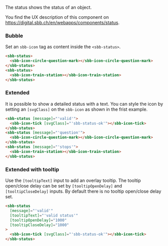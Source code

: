 The status shows the status of an object.

You find the UX description of this component on https://digital.sbb.ch/en/webapps/components/status.

### Bubble

Set an `sbb-icon` tag as content inside the `<sbb-status>`.

```html
<sbb-status>
  <sbb-icon-circle-question-mark></sbb-icon-circle-question-mark>
</sbb-status>
<sbb-status>
  <sbb-icon-train-station></sbb-icon-train-station>
</sbb-status>
```

### Extended

It is possible to show a detailed status with a text.
You can style the icon by setting an `[svgClass]` on the `sbb-icon` as shown in the frist example.

```html
<sbb-status [message]="'valid'">
  <sbb-icon-tick [svgClass]="'sbb-status-ok'"></sbb-icon-tick>
</sbb-status>
<sbb-status [message]="'question'">
  <sbb-icon-circle-question-mark></sbb-icon-circle-question-mark>
</sbb-status>
<sbb-status [message]="'stops'">
  <sbb-icon-train-station></sbb-icon-train-station>
</sbb-status>
```

### Extended with tooltip

Use the `[tooltipText]` input to add an overlay tooltip.
The tooltip open/close delay can be set by `[tooltipOpenDelay]` and `[tooltipCloseDelay]` inputs.
By default there is no tooltip open/close delay set.

```html
<sbb-status
  [message]="'valid'"
  [tooltipText]="'valid status'"
  [tooltipOpenDelay]="1000"
  [tooltipCloseDelay]="1000"
>
  <sbb-icon-tick [svgClass]="'sbb-status-ok'"></sbb-icon-tick>
</sbb-status>
```
